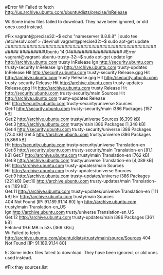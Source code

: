 #Error
W: Failed to fetch http://us.archive.ubuntu.com/ubuntu/dists/precise/InRelease  

W: Some index files failed to download. They have been ignored, or old ones used instead.

#Fix
vagrant@precise32:~$ echo "nameserver 8.8.8.8" | sudo tee /etc/resolv.conf > /dev/null
vagrant@precise32:~$ sudo apt-get update
#############################################################
#########Ubuntu 14.04###################
#Error
vagrant@vagrant-ubuntu-trusty-32:~$ sudo apt-get update
Ign http://archive.ubuntu.com trusty InRelease
Ign http://security.ubuntu.com trusty-security InRelease
Ign http://archive.ubuntu.com trusty-updates InRelease
Hit http://security.ubuntu.com trusty-security Release.gpg
Hit http://archive.ubuntu.com trusty Release.gpg
Hit http://security.ubuntu.com trusty-security Release
Hit http://archive.ubuntu.com trusty-updates Release.gpg
Hit http://archive.ubuntu.com trusty Release
Hit http://security.ubuntu.com trusty-security/main Sources
Hit http://archive.ubuntu.com trusty-updates Release                           
Hit http://security.ubuntu.com trusty-security/universe Sources        
Get:1 http://security.ubuntu.com trusty-security/main i386 Packages [157 kB]   
Get:2 http://archive.ubuntu.com trusty/universe Sources [6,399 kB]             
Get:3 http://archive.ubuntu.com trusty/main i386 Packages [1,348 kB]           
Get:4 http://security.ubuntu.com trusty-security/universe i386 Packages [73.0 kB]
Get:5 http://archive.ubuntu.com trusty/universe i386 Packages [5,866 kB]       
Hit http://security.ubuntu.com trusty-security/universe Translation-en         
Get:6 http://security.ubuntu.com trusty-security/main Translation-en [81.1 kB] 
Get:7 http://archive.ubuntu.com trusty/main Translation-en [762 kB]            
Get:8 http://archive.ubuntu.com trusty/universe Translation-en [4,089 kB]      
Hit http://archive.ubuntu.com trusty-updates/main Sources                      
Hit http://archive.ubuntu.com trusty-updates/universe Sources                  
Get:9 http://archive.ubuntu.com trusty-updates/universe i386 Packages [221 kB] 
Get:10 http://archive.ubuntu.com trusty-updates/main Translation-en [169 kB]   
Get:11 http://archive.ubuntu.com trusty-updates/universe Translation-en [111 kB]
Err http://archive.ubuntu.com trusty/main Sources                              
  404  Not Found [IP: 91.189.91.14 80]
Ign http://archive.ubuntu.com trusty/main Translation-en_US                    
Ign http://archive.ubuntu.com trusty/universe Translation-en_US                
Get:12 http://archive.ubuntu.com trusty-updates/main i386 Packages [361 kB]    
Fetched 19.6 MB in 53s (369 kB/s)                                              
W: Failed to fetch http://archive.ubuntu.com/ubuntu/dists/trusty/main/source/Sources  404  Not Found [IP: 91.189.91.14 80]

E: Some index files failed to download. They have been ignored, or old ones used instead.

#Fix
thay sources.list






